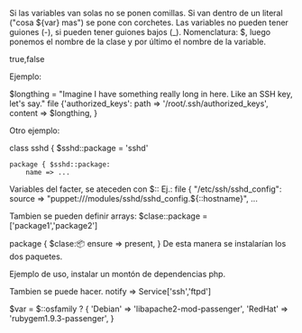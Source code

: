 Si las variables van solas no se ponen comillas.
Si van dentro de un literal ("cosa ${var} mas") se pone con corchetes.
Las variables no pueden tener guiones (-), si pueden tener guiones bajos (_).
Nomenclatura: $, luego ponemos el nombre de la clase y por último el nombre de la variable.

true,false

Ejemplo:

$longthing = "Imagine I have something really long in here. Like an SSH key, let's say."
file {'authorized_keys':
  path    => '/root/.ssh/authorized_keys',
  content => $longthing,
}

Otro ejemplo:

class sshd {
	$sshd::package = 'sshd'

	package { $sshd::package:
		name => ...


Variables del facter, se ateceden con $::
Ej.:
file { "/etc/ssh/sshd_config":
	source => "puppet:///modules/sshd/sshd_config.${::hostname}",
	...


Tambien se pueden definir arrays:
$clase::package = ['package1','package2']

package { $clase::package:
	ensure => present,
}
De esta manera se instalarían los dos paquetes.

Ejemplo de uso, instalar un montón de dependencias php.


Tambien se puede hacer.
	notify => Service['ssh','ftpd']


$var = $::osfamily ? {
         'Debian' => 'libapache2-mod-passenger',
         'RedHat' => 'rubygem1.9.3-passenger',
       }

